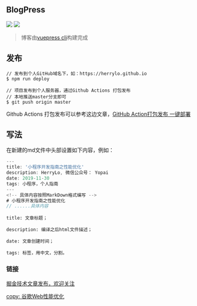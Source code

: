 ## BlogPress

![](https://img.shields.io/badge/-vuepress%401.0-brightgreen)
![](https://img.shields.io/badge/-vue%402.0-brightgreen)

> 博客由[vuepress cli](https://v1.vuepress.vuejs.org/zh/guide/getting-started.html)构建完成

## 发布
```javscript
// 发布到个人GitHub域名下，如：https://herrylo.github.io
$ npm run deploy 

// 项目发布到个人服务器，通过Github Actions 打包发布
// 本地推送master分支即可
$ git push origin master
```
Github Actions 打包发布可以参考这边文章，[GitHub Action打包发布 一键部署](https://juejin.cn/post/6844904022239870984)

## 写法

在新建的md文件中头部设置如下内容，例如：
```javascript
---
title: '小程序开发指南之性能优化'
description: HerryLo, 微信公众号： Yopai
date: 2019-11-30
tags: 小程序，个人指南
---
<!-- 具体内容按照MarkDown格式编写 -->
# 小程序开发指南之性能优化
// ......具体内容
```
    title: 文章标题；

    description: 编译之后html文件描述；

    date: 文章创建时间；

    tags: 标签，用中文，分割。

### 链接

[掘金技术文章发布，欢迎关注](https://juejin.cn/user/430664289365608)

[copy: 谷歌Web性能优化](https://developers.didiheng.com/)

